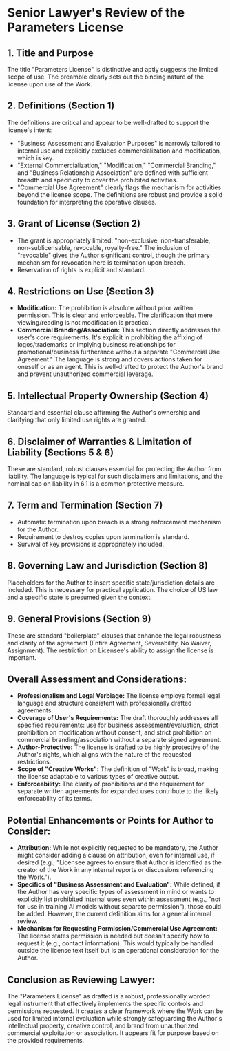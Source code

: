 # Senior Lawyer's Review of the Parameters License

## 1. Title and Purpose
The title "Parameters License" is distinctive and aptly suggests the limited scope of use. The preamble clearly sets out the binding nature of the license upon use of the Work.

## 2. Definitions (Section 1)
The definitions are critical and appear to be well-drafted to support the license's intent:

* "Business Assessment and Evaluation Purposes" is narrowly tailored to internal use and explicitly excludes commercialization and modification, which is key.
* "External Commercialization," "Modification," "Commercial Branding," and "Business Relationship Association" are defined with sufficient breadth and specificity to cover the prohibited activities.
* "Commercial Use Agreement" clearly flags the mechanism for activities beyond the license scope.
The definitions are robust and provide a solid foundation for interpreting the operative clauses.

## 3. Grant of License (Section 2)
* The grant is appropriately limited: "non-exclusive, non-transferable, non-sublicensable, revocable, royalty-free." The inclusion of "revocable" gives the Author significant control, though the primary mechanism for revocation here is termination upon breach.
* Reservation of rights is explicit and standard.

## 4. Restrictions on Use (Section 3)
* **Modification:** The prohibition is absolute without prior written permission. This is clear and enforceable. The clarification that mere viewing/reading is not modification is practical.
* **Commercial Branding/Association:** This section directly addresses the user's core requirements. It's explicit in prohibiting the affixing of logos/trademarks or implying business relationships for promotional/business furtherance without a separate "Commercial Use Agreement." The language is strong and covers actions taken for oneself or as an agent. This is well-drafted to protect the Author's brand and prevent unauthorized commercial leverage.

## 5. Intellectual Property Ownership (Section 4)
Standard and essential clause affirming the Author's ownership and clarifying that only limited use rights are granted.

## 6. Disclaimer of Warranties & Limitation of Liability (Sections 5 & 6)
These are standard, robust clauses essential for protecting the Author from liability. The language is typical for such disclaimers and limitations, and the nominal cap on liability in 6.1 is a common protective measure.

## 7. Term and Termination (Section 7)
* Automatic termination upon breach is a strong enforcement mechanism for the Author.
* Requirement to destroy copies upon termination is standard.
* Survival of key provisions is appropriately included.

## 8. Governing Law and Jurisdiction (Section 8)
Placeholders for the Author to insert specific state/jurisdiction details are included. This is necessary for practical application. The choice of US law and a specific state is presumed given the context.

## 9. General Provisions (Section 9)
These are standard "boilerplate" clauses that enhance the legal robustness and clarity of the agreement (Entire Agreement, Severability, No Waiver, Assignment). The restriction on Licensee's ability to assign the license is important.

## Overall Assessment and Considerations:

* **Professionalism and Legal Verbiage:** The license employs formal legal language and structure consistent with professionally drafted agreements.
* **Coverage of User's Requirements:** The draft thoroughly addresses all specified requirements: use for business assessment/evaluation, strict prohibition on modification without consent, and strict prohibition on commercial branding/association without a separate signed agreement.
* **Author-Protective:** The license is drafted to be highly protective of the Author's rights, which aligns with the nature of the requested restrictions.
* **Scope of "Creative Works":** The definition of "Work" is broad, making the license adaptable to various types of creative output.
* **Enforceability:** The clarity of prohibitions and the requirement for separate written agreements for expanded uses contribute to the likely enforceability of its terms.

## Potential Enhancements or Points for Author to Consider:

* **Attribution:** While not explicitly requested to be mandatory, the Author might consider adding a clause on attribution, even for internal use, if desired (e.g., "Licensee agrees to ensure that Author is identified as the creator of the Work in any internal reports or discussions referencing the Work.").
* **Specifics of "Business Assessment and Evaluation":** While defined, if the Author has very specific types of assessment in mind or wants to explicitly list prohibited internal uses even within assessment (e.g., "not for use in training AI models without separate permission"), those could be added. However, the current definition aims for a general internal review.
* **Mechanism for Requesting Permission/Commercial Use Agreement:** The license states permission is needed but doesn't specify how to request it (e.g., contact information). This would typically be handled outside the license text itself but is an operational consideration for the Author.

## Conclusion as Reviewing Lawyer:
The "Parameters License" as drafted is a robust, professionally worded legal instrument that effectively implements the specific controls and permissions requested. It creates a clear framework where the Work can be used for limited internal evaluation while strongly safeguarding the Author's intellectual property, creative control, and brand from unauthorized commercial exploitation or association. It appears fit for purpose based on the provided requirements.
